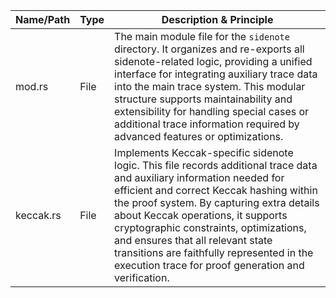| Name/Path         | Type      | Description & Principle                                                                                                                                                                                                                                                                                                                                                                                                                                                                                                 |
|-------------------|-----------|----------------------------------------------------------------------------------------------------------------------------------------------------------------------------------------------------------------------------------------------------------------------------------------------------------------------------------------------------------------------------------------------------------------------------------------------------------------------------------------------------------------------|
| mod.rs            | File      | The main module file for the `sidenote` directory. It organizes and re-exports all sidenote-related logic, providing a unified interface for integrating auxiliary trace data into the main trace system. This modular structure supports maintainability and extensibility for handling special cases or additional trace information required by advanced features or optimizations.                                  |
| keccak.rs         | File      | Implements Keccak-specific sidenote logic. This file records additional trace data and auxiliary information needed for efficient and correct Keccak hashing within the proof system. By capturing extra details about Keccak operations, it supports cryptographic constraints, optimizations, and ensures that all relevant state transitions are faithfully represented in the execution trace for proof generation and verification. |